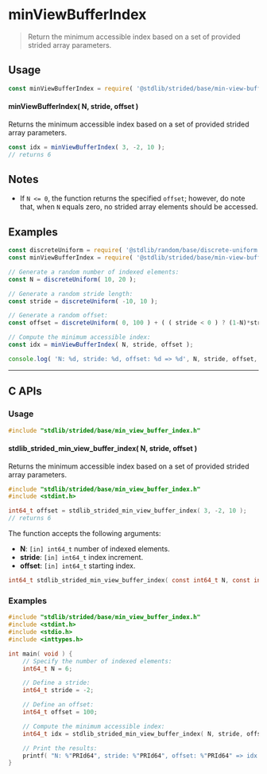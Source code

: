 <!--

@license Apache-2.0

Copyright (c) 2021 The Stdlib Authors.

Licensed under the Apache License, Version 2.0 (the "License");
you may not use this file except in compliance with the License.
You may obtain a copy of the License at

   http://www.apache.org/licenses/LICENSE-2.0

Unless required by applicable law or agreed to in writing, software
distributed under the License is distributed on an "AS IS" BASIS,
WITHOUT WARRANTIES OR CONDITIONS OF ANY KIND, either express or implied.
See the License for the specific language governing permissions and
limitations under the License.

-->

# minViewBufferIndex

> Return the minimum accessible index based on a set of provided strided array parameters.

<!-- Section to include introductory text. Make sure to keep an empty line after the intro `section` element and another before the `/section` close. -->

<section class="intro">

</section>

<!-- /.intro -->

<!-- Package usage documentation. -->

<section class="usage">

## Usage

```javascript
const minViewBufferIndex = require( '@stdlib/strided/base/min-view-buffer-index' );
```

#### minViewBufferIndex( N, stride, offset )

Returns the minimum accessible index based on a set of provided strided array parameters.

```javascript
const idx = minViewBufferIndex( 3, -2, 10 );
// returns 6
```

</section>

<!-- /.usage -->

<!-- Package usage notes. Make sure to keep an empty line after the `section` element and another before the `/section` close. -->

<section class="notes">

## Notes

-   If `N <= 0`, the function returns the specified `offset`; however, do note that, when `N` equals zero, no strided array elements should be accessed.

</section>

<!-- /.notes -->

<!-- Package usage examples. -->

<section class="examples">

## Examples

<!-- eslint no-undef: "error" -->

```javascript
const discreteUniform = require( '@stdlib/random/base/discrete-uniform' );
const minViewBufferIndex = require( '@stdlib/strided/base/min-view-buffer-index' );

// Generate a random number of indexed elements:
const N = discreteUniform( 10, 20 );

// Generate a random stride length:
const stride = discreteUniform( -10, 10 );

// Generate a random offset:
const offset = discreteUniform( 0, 100 ) + ( ( stride < 0 ) ? (1-N)*stride : 0 );

// Compute the minimum accessible index:
const idx = minViewBufferIndex( N, stride, offset );

console.log( 'N: %d, stride: %d, offset: %d => %d', N, stride, offset, idx );
```

</section>

<!-- /.examples -->

* * *

<section class="c">

## C APIs

<!-- Section to include introductory text. Make sure to keep an empty line after the intro `section` element and another before the `/section` close. -->

<section class="intro">

</section>

<!-- /.intro -->

<!-- C usage documentation. -->

<section class="usage">

### Usage

```c
#include "stdlib/strided/base/min_view_buffer_index.h"
```

#### stdlib_strided_min_view_buffer_index( N, stride, offset )

Returns the minimum accessible index based on a set of provided strided array parameters.

```c
#include "stdlib/strided/base/min_view_buffer_index.h"
#include <stdint.h>

int64_t offset = stdlib_strided_min_view_buffer_index( 3, -2, 10 );
// returns 6
```

The function accepts the following arguments:

-   **N**: `[in] int64_t` number of indexed elements.
-   **stride**: `[in] int64_t` index increment.
-   **offset**: `[in] int64_t` starting index.

```c
int64_t stdlib_strided_min_view_buffer_index( const int64_t N, const int64_t stride, const int64_t offset );
```

</section>

<!-- /.usage -->

<!-- C API usage notes. Make sure to keep an empty line after the `section` element and another before the `/section` close. -->

<section class="notes">

</section>

<!-- /.notes -->

<!-- C API usage examples. -->

<section class="examples">

### Examples

```c
#include "stdlib/strided/base/min_view_buffer_index.h"
#include <stdint.h>
#include <stdio.h>
#include <inttypes.h>

int main( void ) {
    // Specify the number of indexed elements:
    int64_t N = 6;

    // Define a stride:
    int64_t stride = -2;

    // Define an offset:
    int64_t offset = 100;

    // Compute the minimum accessible index:
    int64_t idx = stdlib_strided_min_view_buffer_index( N, stride, offset );

    // Print the results:
    printf( "N: %"PRId64", stride: %"PRId64", offset: %"PRId64" => idx: %"PRId64"\n", N, stride, offset, idx );
}
```

</section>

<!-- /.examples -->

</section>

<!-- /.c -->

<!-- Section to include cited references. If references are included, add a horizontal rule *before* the section. Make sure to keep an empty line after the `section` element and another before the `/section` close. -->

<section class="references">

</section>

<!-- /.references -->

<!-- Section for related `stdlib` packages. Do not manually edit this section, as it is automatically populated. -->

<section class="related">

</section>

<!-- /.related -->

<!-- Section for all links. Make sure to keep an empty line after the `section` element and another before the `/section` close. -->

<section class="links">

</section>

<!-- /.links -->
